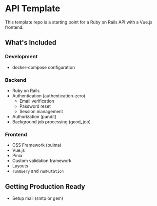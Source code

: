 # API Template

This template repo is a starting point for a Ruby on Rails API with a Vue.js frontend.

## What's Included

### Development

* docker-compose configuration

### Backend

* Ruby on Rails
* Authentication (authentication-zero)
  * Email verification
  * Password reset
  * Session management
* Authorization (pundit)
* Background job processing (good_job)

### Frontend

* CSS Framework (bulma)
* Vue.js
* Pinia
* Custom validation framework
* Layouts
* `runQuery` and `runMutation`

## Getting Production Ready

* Setup mail (smtp or gem)
